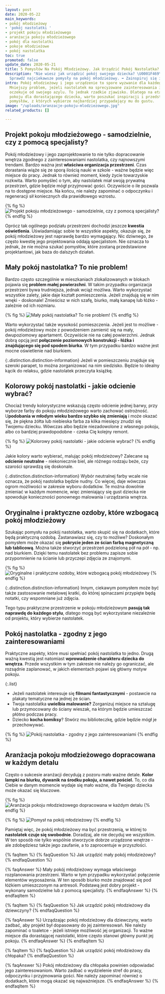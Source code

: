 ```yaml
---
layout: post
date: 2020-05-22
main_keywords:
- pokój młodzieżowy
- 'pokój nastolatki '
- projekt pokoju młodzieżowego
- aranżacja pokoju młodzieżowego
- pokój dla nastolatki
- pokoje młodzieżowe
- pokój nastolatka
toc: true
promoted: false
update_date: 2020-05-21
title: 5 Pomysłów Na Pokój Młodzieżowy. Jak Urządzić Pokój Nastolatka?
description: "Nie wiesz jak urządzić pokój swojego dziecka? \U0001F469‍\U0001F466
  Sprawdź najciekawsze pomysły na pokój młodzieżowy. ➡️ Zainspiruj się i zaskocz nastolatka."
intro: Pokój młodzieżowy i jego urządzenie to spore wyzwanie dla każdego rodzica.
  Mniejszy problem, jeżeli nastolatek ma sprecyzowane zainteresowania i sam wie, czego
  oczekuje od swojego azylu. To jednak rzadkie zjawisko. Dlatego na etapie tworzenia
  pokoju dla dorastającego dziecka, warto poszukać inspiracji i przedstawić mu kilka
  pomysłów, z których wybierze najbardziej przypadający mu do gustu.
image: "/uploads/aranzacje-pokoju-mlodziezowego.jpg"
related_products: []

---
```

## Projekt pokoju młodzieżowego - samodzielnie, czy z pomocą specjalisty?

Pokój młodzieżowy i jego zaprojektowanie to nie tylko dopracowanie wnętrza zgodnego z zainteresowaniami nastolatka, czy najnowszymi trendami. Bardzo ważna jest **właściwa organizacja przestrzeni**. Czas dorastania wiąże się ze sporą ilością nauki w szkole - ważne będzie więc miejsce do pracy. Jednak to również moment, kiedy życie towarzyskie rozkwita. Warto pomyśleć o tym, aby nastolatek miał swoją prywatną przestrzeń, gdzie będzie mógł przyjmować gości. Oczywiście o ile pozwala na to dostępne miejsce. Na końcu, nie należy zapominać o odpoczynku i regeneracji sił koniecznych dla prawidłowego wzrostu.

{% fig %}
![Projekt pokoju młodzieżowego - samodzielnie, czy z pomocą specjalisty?](/uploads/pokoj-mlodziezowy-nastolatki.jpg "Projekt pokoju młodzieżowego - samodzielnie, czy z pomocą specjalisty?")
{% endfig %}

Oprócz tak ogólnego podziału przestrzeni dochodzi jeszcze **kwestia oświetlenia**. Uświadamiając sobie te wszystkie aspekty, okazuje się, że pokój młodzieżowy jest naprawdę bardzo wymagający. Nic dziwnego, że często kwestię jego projektowania oddają specjalistom. Nie oznacza to jednak, że nie można szukać pomysłów, które zostaną przedstawione projektantowi, jak baza do dalszych działań.

## Mały pokój nastolatka? To nie problem!

Bardzo często szczególnie w mieszkaniach zlokalizowanych w blokach pojawia się **problem małej powierzchni**. W takim przypadku organizacja przestrzeni bywa trudniejsza, jednak wciąż możliwa. Warto wykorzystać wszystkie zalety, jakie daje kształt pomieszczenia. Jeżeli znajdują się w nim wnęki - doskonale! Zmieścisz w nich szafę, biurko, małą kanapę lub łóżko - zależnie od ich rozmiaru.

{% fig %}
![Mały pokój nastolatka? To nie problem!](/uploads/pokoj-dla-nastolatki.jpg "Mały pokój nastolatka? To nie problem!")
{% endfig %}

Warto wykorzystać także wysokość pomieszczenia. Jeżeli jest to możliwe - pokój młodzieżowy może z powodzeniem zamienić się na mały, dwupoziomowy apartament. Oczywiście nie na całej powierzchni. Jednak dobrą opcją jest **połączenie poziomowych konstrukcji - łóżka i znajdującego się pod spodem biurka**. W tym przypadku bardzo ważne jest mocne oświetlenie nad biurkiem.

{:.distinction.distinction-information}
Jeżeli w pomieszczeniu znajduje się szeroki parapet, to można zorganizować na nim siedzisko. Będzie to idealny kącik do relaksu, gdzie nastolatek przeczyta książkę.

## Kolorowy pokój nastolatki - jakie odcienie wybrać?

Chociaż trendy kolorystyczne wskazują często odcienie jednej barwy, przy wyborze farby do pokoju młodzieżowego warto zachować ostrożność. U**podobania w młodym wieku bardzo szybko się zmieniają** i może okazać się, że piękna żółta lub niebieska farba za kilka miesięcy znudzi się Twojemu dziecku. Wówczas albo będzie niezadowolone z własnego pokoju, albo co bardziej prawdopodobne - czeka Cię kolejny remont.

{% fig %}
![Kolorowy pokój nastolatki - jakie odcienie wybrać?](/uploads/pokoj-dla-nastolatki-mlodziezowy.jpg "Kolorowy pokój nastolatki - jakie odcienie wybrać?")
{% endfig %}

Jakie kolory warto wybierać, malując pokój młodzieżowy? Zalecane są **odcienie neutralne** - niekoniecznie biel, ale różnego rodzaju beże, czy szarości sprawdzą się doskonale.

{:.distinction.distinction-information}
Wybór neutralnej farby wcale nie oznacza, że pokój nastolatka będzie nudny. Co więcej, daje wówczas ogrom możliwości w zakresie wyboru dodatków. Te można dowolnie zmieniać w każdym momencie, więc zmieniający się gust dziecka nie spowoduje konieczności ponownego malowania i urządzania wnętrza.

## Oryginalne i praktyczne ozdoby, które wzbogacą pokój młodzieżowy

Szukając pomysłu na pokój nastolatka, warto skupić się na dodatkach, które będą praktyczną ozdobą. Zastanawiasz się, czy to możliwe? Doskonałym pomysłem może okazać się **pokrycie jeden ze ścian farbą magnetyczną lub tablicową**. Można także stworzyć przestrzeń podzieloną pół na pół - np. nad biurkiem. Dzięki temu nastolatek bez problemu zapisze sobie przypomnienie na ścianie lub przyczepi zdjęcia ze znajomymi.

{% fig %}
![Oryginalne i praktyczne ozdoby, które wzbogacą pokój młodzieżowy](/uploads/pokoj-nastolatka.jpg "Oryginalne i praktyczne ozdoby, które wzbogacą pokój młodzieżowy")
{% endfig %}

{:.distinction.distinction-information}
Innym, ciekawym pomysłem może być także zastosowanie metalowej kratki, do której spinaczami przypięte będą notatki, czy wspomniane już zdjęcia.

Tego typu praktyczne przestrzenie w pokoju młodzieżowym **pasują tak naprawdę do każdego stylu**, dlatego mogą być wykorzystane niezależnie od projektu, który wybierze nastolatek.

## Pokój nastolatka - zgodny z jego zainteresowaniami

Praktyczne aspekty, które musi spełniać pokój nastolatka to jedno. Drugą ważną kwestią jest natomiast **wprowadzenie charakteru dziecka do wnętrza**. Przede wszystkim w tym zakresie nie należy go ograniczać, ale rozsądnie zaplanować, w jakich elementach pojawi się główny motyw pokoju.

{:.list}
* Jeżeli nastolatek interesuje się **filmami fantastycznymi** - postawcie na plakaty tematyczne na jednej ze ścian.
* Twoja nastolatka **uwielbia malowanie?** Zorganizuj miejsce na sztalugę lub przymocowany do ściany wieszak, na którym będzie umieszczać płótno podczas pracy.
* Dziecko **kocha komiksy**? Stwórz mu biblioteczkę, gdzie będzie mógł je przechowywać.

{% fig %}
![Pokój nastolatka - zgodny z jego zainteresowaniami](/uploads/pokoj-dla-dziecka.jpg "Pokój nastolatka - zgodny z jego zainteresowaniami")
{% endfig %}

## Aranżacja pokoju młodzieżowego dopracowana w każdym detalu

Często o sukcesie aranżacji decydują z pozoru mało ważne detale. **Kolor lampki na biurku, dywanik na środku pokoju, a nawet pościel.** To, co dla Ciebie w danym momencie wydaje się mało ważne, dla Twojego dziecka może okazać się kluczowe.

{% fig %}
![Aranżacja pokoju młodzieżowego dopracowana w każdym detalu](/uploads/projekt-pokoju-mlodziezowego.jpg "Aranżacja pokoju młodzieżowego dopracowana w każdym detalu")
{% endfig %}

{% fig %}
![Pomysł na pokój młodzieżowy](/uploads/pokoj-nastolatki.jpg "Pomysł na pokój młodzieżowy")
{% endfig %}

Pamiętaj więc, że pokój młodzieżowy ma być przestrzenią, w której to **nastolatek czuje się swobodnie**. Doradzaj, ale nie decyduj we wszystkim. W ten sposób nie tylko wspólnie stworzycie dobrze urządzone wnętrze - ale zdobędziesz także jego zaufanie, a to zaprocentuje w przyszłości.

{% faqItem %}
{% faqQuestion %}
Jak urządzić mały pokój młodzieżowy?
{% endfaqQuestion %}

{% faqAnswer %}
Mały pokój młodzieżowy wymaga właściwego rozplanowania przestrzeni. Warto w tym przypadku wykorzystać połączenie elementów wyposażenia. W ten sposób biurko może znajdować się pod łóżkiem umieszczonym na antresoli. Podstawą jest dobry projekt - wykonany samodzielne lub z pomocą specjalisty.
{% endfaqAnswer %}
{% endfaqItem %}

{% faqItem %}
{% faqQuestion %}
Jak urządzić pokój młodzieżowy dla dziewczyny?
{% endfaqQuestion %}

{% faqAnswer %}
Urządzając pokój młodzieżowy dla dziewczyny, warto zadbać, aby projekt był dopasowany do jej zainteresowań. Nie należy zapominać o toaletce - jeżeli istnieje możliwość jej organizacji. To ważne miejsce dla dorastającej nastolatki, które często stanowi główny punkt jej pokoju.
{% endfaqAnswer %}
{% endfaqItem %}

{% faqItem %}
{% faqQuestion %}
Jak urządzić pokój młodzieżowy dla chłopaka?
{% endfaqQuestion %}

{% faqAnswer %}
Pokój młodzieżowy dla chłopaka powinien odpowiadać jego zainteresowaniom. Warto zadbać o wydzielenie stref do pracy, odpoczynku i przyjmowania gości. Nie należy zapominać również o dodatkach, które mogą okazać się najważniejsze.
{% endfaqAnswer %}
{% endfaqItem %}